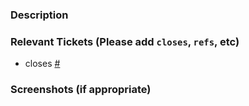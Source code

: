 ### Description

### Relevant Tickets (Please add `closes`, `refs`, etc)

- closes [#](https://github.com/CV19Assist/issues/#)

### Screenshots (if appropriate)
